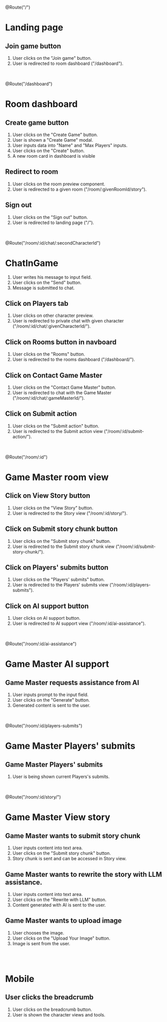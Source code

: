 @Route("/")
# Landing page

## Join game button
1. User clicks on the "Join game" button.
2. User is redirected to room dashboard ("/dashboard").


<br></br>
@Route("/dashboard")
# Room dashboard

## Create game button
1. User clicks on the "Create Game" button.
2. User is shown a "Create Game" modal.
3. User inputs data into "Name" and "Max Players" inputs.
4. User clicks on the "Create" button.
5. A new room card in dashboard is visible

## Redirect to room
1. User clicks on the room preview component.
2. User is redirected to a given room ("/room/:givenRoomId/story").

## Sign out
1. User clicks on the "Sign out" button.
2. User is redirected to landing page ("/").
  
  
<br></br>
@Route("/room/:id/chat/:secondCharacterId")
# ChatInGame
1. User writes his message to input field.
2. User clicks on the "Send" button.
3. Message is submitted to chat.

## Click on Players tab
1. User clicks on other character preview.
2. User is redirected to private chat with given character ("/room/:id/chat/:givenCharacterId/").

## Click on Rooms button in navboard
1. User clicks on the "Rooms" button.
2. User is redirected to the rooms dashboard ("/dashboard/").

## Click on Contact Game Master
1. User clicks on the "Contact Game Master" button.
2. User is redirected to chat with the Game Master ("/room/:id/chat/:gameMasterId/").

## Click on Submit action
1. User clicks on the "Submit action" button.
2. User is redirected to the Submit action view ("/room/:id/submit-action/").


<br></br>
@Route("/room/:id")
# Game Master room view

## Click on View Story button
1. User clicks on the "View Story" button.
2. User is redirected to the Story view ("/room/:id/story/").

## Click on Submit story chunk button
1. User clicks on the "Submit story chunk" button.
2. User is redirected to the Submit story chunk view ("/room/:id/submit-story-chunk/").

## Click on Players' submits button
1. User clicks on the "Players' submits" button.
2. User is redirected to the Players' submits view ("/room/:id/players-submits").

## Click on AI support button
1. User clicks on AI support button.
2. User is redirected to AI support view ("/room/:id/ai-assistance").


<br></br>
@Route("/room/:id/ai-assistance")
# Game Master AI support

## Game Master requests assistance from AI
1. User inputs prompt to the input field.
2. User clicks on the "Generate" button.
3. Generated content is sent to the user.


<br></br>
@Route("/room/:id/players-submits")
# Game Master Players' submits

## Game Master Players' submits
1. User is being shown current Players's submits.


<br></br>
@Route("/room/:id/story/")
# Game Master View story

## Game Master wants to submit story chunk
1. User inputs content into text area.
2. User clicks on the "Submit story chunk" button.
3. Story chunk is sent and can be accessed in Story view.

## Game Master wants to rewrite the story with LLM assistance.
1. User inputs content into text area.
2. User clicks on the "Rewrite with LLM" button.
3. Content generated with AI is sent to the user.

## Game Master wants to upload image
1. User chooses the image.
2. User clicks on the "Upload Your Image" button.
3. Image is sent from the user.

<br></br>
# Mobile

## User clicks the breadcrumb
1. User clicks on the breadcrumb button.
2. User is shown the character views and tools.


